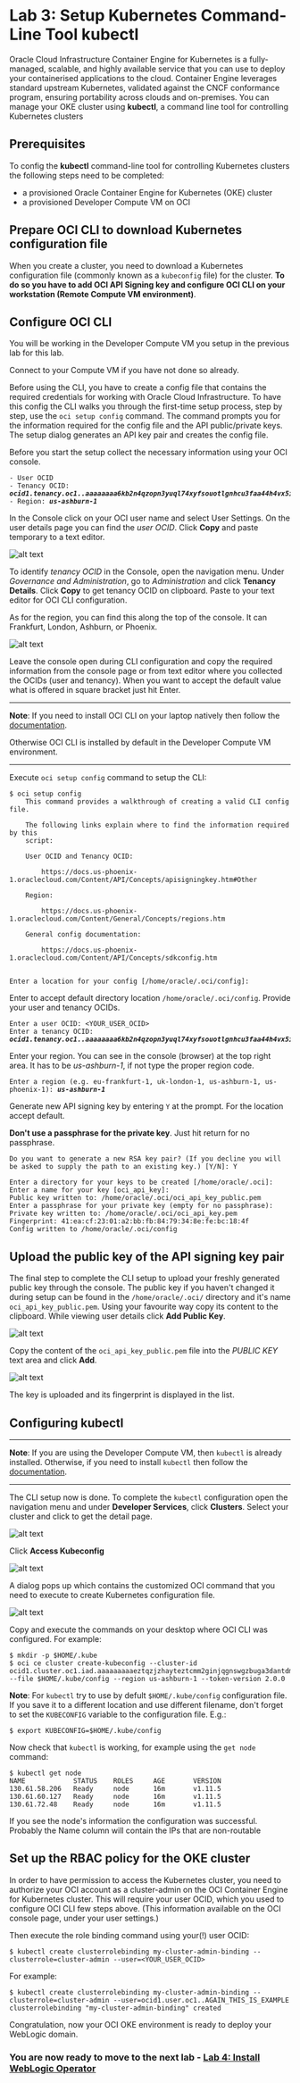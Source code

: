 # Lab 3: Setup Kubernetes Command-Line Tool **kubectl** #

Oracle Cloud Infrastructure Container Engine for Kubernetes is a fully-managed, scalable, and highly available service that you can use to deploy your containerised applications to the cloud. Container Engine leverages standard upstream Kubernetes, validated against the CNCF conformance program, ensuring portability across clouds and on-premises. You can manage your OKE cluster using **kubectl**, a command line tool for controlling Kubernetes clusters

## Prerequisites ##

To config the **kubectl** command-line tool for controlling Kubernetes clusters the following steps need to be completed:

- a provisioned Oracle Container Engine for Kubernetes (OKE) cluster
- a provisioned Developer Compute VM on OCI


## Prepare OCI CLI to download Kubernetes configuration file ##

When you create a cluster, you need to download a Kubernetes configuration file (commonly known as a `kubeconfig` file) for the cluster. **To do so you have to add OCI API Signing key and configure OCI CLI on your workstation (Remote Compute VM environment)**.

## Configure OCI CLI ##

You will be working in the Developer Compute VM you setup in the previous lab for this lab.

Connect to your Compute VM if you have not done so already.

Before using the CLI, you have to create a config file that contains the required credentials for working with Oracle Cloud Infrastructure. To have this config the CLI walks you through the first-time setup process, step by step, use the `oci setup config` command. The command prompts you for the information required for the config file and the API public/private keys. The setup dialog generates an API key pair and creates the config file.

Before you start the setup collect the necessary information using your OCI console.

<pre><code>- User OCID
- Tenancy OCID: <b><i>ocid1.tenancy.oc1..aaaaaaaa6kb2n4qzopn3yuql74xyfsouotlgnhcu3faa44h4vx5il3pj6fea</i></b>
- Region: <b><i>us-ashburn-1</i></b>
</code></pre>

In the Console click on your OCI user name and select User Settings. On the user details page you can find the *user OCID*. Click **Copy** and paste temporary to a text editor.

![alt text](images/oke/010.user.ocid.png)

To identify *tenancy OCID* in the Console, open the navigation menu. Under *Governance and Administration*, go to *Administration* and click **Tenancy Details**. Click **Copy** to get tenancy OCID on clipboard. Paste to your text editor for OCI CLI configuration.

As for the region, you can find this along the top of the console. It can Frankfurt, London, Ashburn, or Phoenix.

![alt text](images/oke/011.tenancy.ocid.png)

Leave the console open during CLI configuration and copy the required information from the console page or from text editor where you collected the OCIDs (user and tenancy). When you want to accept the default value what is offered in square bracket just hit Enter.

---

**Note**: If you need to install OCI CLI on your laptop natively then follow the [documentation](https://docs.cloud.oracle.com/iaas/Content/API/SDKDocs/cliinstall.htm).

Otherwise OCI CLI is installed by default in the Developer Compute VM environment.

---

Execute `oci setup config` command to setup the CLI:

	$ oci setup config
	    This command provides a walkthrough of creating a valid CLI config file.

	    The following links explain where to find the information required by this
	    script:

	    User OCID and Tenancy OCID:

	        https://docs.us-phoenix-1.oraclecloud.com/Content/API/Concepts/apisigningkey.htm#Other

	    Region:

	        https://docs.us-phoenix-1.oraclecloud.com/Content/General/Concepts/regions.htm

	    General config documentation:

	        https://docs.us-phoenix-1.oraclecloud.com/Content/API/Concepts/sdkconfig.htm


	Enter a location for your config [/home/oracle/.oci/config]:

Enter to accept default directory location `/home/oracle/.oci/config`. Provide your user and tenancy OCIDs.

<pre><code>Enter a user OCID: &lt;YOUR_USER_OCID&gt;
Enter a tenancy OCID: <b><i>ocid1.tenancy.oc1..aaaaaaaa6kb2n4qzopn3yuql74xyfsouotlgnhcu3faa44h4vx5il3pj6fea</i></b>
</code></pre>

Enter your region. You can see in the console (browser) at the top right area. It has to be *us-ashburn-1*, if not type the proper region code.

<pre><code>Enter a region (e.g. eu-frankfurt-1, uk-london-1, us-ashburn-1, us-phoenix-1): <b><i>us-ashburn-1</i></b></code></pre>

Generate new API signing key by entering `Y` at the prompt. For the location accept default.

**Don't use a passphrase for the private key**. Just hit return for no passphrase.

	Do you want to generate a new RSA key pair? (If you decline you will be asked to supply the path to an existing key.) [Y/N]: Y

	Enter a directory for your keys to be created [/home/oracle/.oci]:
	Enter a name for your key [oci_api_key]:
	Public key written to: /home/oracle/.oci/oci_api_key_public.pem
	Enter a passphrase for your private key (empty for no passphrase):
	Private key written to: /home/oracle/.oci/oci_api_key.pem
	Fingerprint: 41:ea:cf:23:01:a2:bb:fb:84:79:34:8e:fe:bc:18:4f
	Config written to /home/oracle/.oci/config

## Upload the public key of the API signing key pair ##

The final step to complete the CLI setup to upload your freshly generated public key through the console. The public key if you haven't changed it during setup can be found in the `/home/oracle/.oci/` directory and it's name `oci_api_key_public.pem`. Using your favourite way copy its content to the clipboard. While viewing user details click **Add Public Key**.

![alt text](images/oke/012.user.settings.png)

Copy the content of the `oci_api_key_public.pem` file into the *PUBLIC KEY* text area and click **Add**.

![alt text](images/oke/013.pem.public.png)

The key is uploaded and its fingerprint is displayed in the list.

## Configuring kubectl ##

---

**Note**: If you are using the Developer Compute VM, then `kubectl` is already installed. Otherwise, if you need to install `kubectl` then follow the [documentation](https://kubernetes.io/docs/tasks/tools/install-kubectl/).

---

The CLI setup now is done. To complete the `kubectl` configuration open the navigation menu and under **Developer Services**, click **Clusters**. Select your cluster and click to get the detail page.

![alt text](images/oke/014.back.to.cluster.details.png)

Click **Access Kubeconfig**

![alt text](images/oke/017.access.kubeconfig.png)


A dialog pops up which contains the customized OCI command that you need to execute to create Kubernetes configuration file.

![alt text](images/oke/016.oci.cluster.download.script2.png)

Copy and execute the commands on your desktop where OCI CLI was configured. For example:

	$ mkdir -p $HOME/.kube
	$ oci ce cluster create-kubeconfig --cluster-id ocid1.cluster.oc1.iad.aaaaaaaaaeztqzjzhayteztcmm2ginjqgnswgzbuga3dantdmc3tizjrgztd --file $HOME/.kube/config --region us-ashburn-1 --token-version 2.0.0 

**Note**: For `kubectl` try to use by defult `$HOME/.kube/config` configuration file. If you save it to a different location and use different filename, don't forget to set the `KUBECONFIG`  variable to the configuration file. E.g.:

	$ export KUBECONFIG=$HOME/.kube/config


Now check that `kubectl` is working, for example using the `get node` command:

	$ kubectl get node
	NAME            STATUS    ROLES     AGE       VERSION
	130.61.58.206   Ready     node      16m       v1.11.5
	130.61.60.127   Ready     node      16m       v1.11.5
	130.61.72.48    Ready     node      16m       v1.11.5


If you see the node's information the configuration was successful. Probably the Name column will contain the IPs that are non-routable

## Set up the RBAC policy for the OKE cluster ##

In order to have permission to access the Kubernetes cluster, you need to authorize your OCI account as a cluster-admin on the OCI Container Engine for Kubernetes cluster. This will require your user OCID, which you used to configure OCI CLI few steps above. (This information available on the OCI console page, under your user settings.)

Then execute the role binding command using your(!) user OCID:

	$ kubectl create clusterrolebinding my-cluster-admin-binding --clusterrole=cluster-admin --user=<YOUR_USER_OCID>

For example:

	$ kubectl create clusterrolebinding my-cluster-admin-binding --clusterrole=cluster-admin --user=ocid1.user.oc1..AGAIN_THIS_IS_EXAMPLE
	clusterrolebinding "my-cluster-admin-binding" created

Congratulation, now your OCI OKE environment is ready to deploy your WebLogic domain.

### You are now ready to move to the next lab - [Lab 4: Install WebLogic Operator](install.operator.md)  ###
